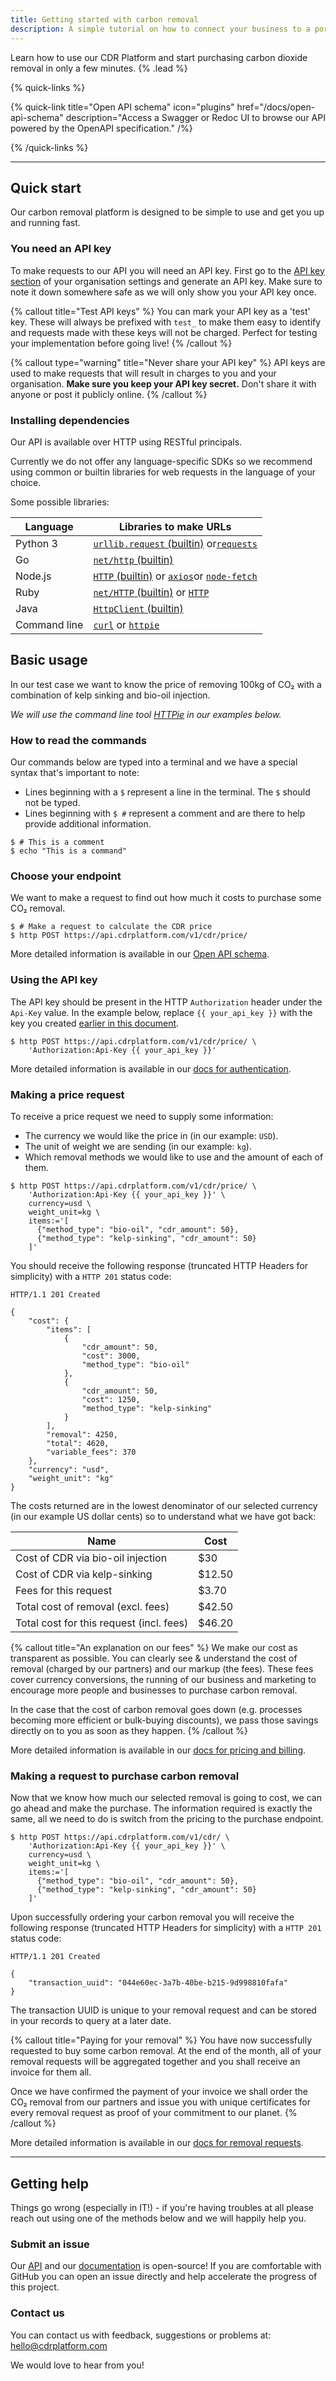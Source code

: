```yaml
---
title: Getting started with carbon removal
description: A simple tutorial on how to connect your business to a portfolio of carbon removers via our CDR API.
---
```


Learn how to use our CDR Platform and start purchasing carbon dioxide removal in only a few minutes. {% .lead %}

{% quick-links %}

{% quick-link title="Open API schema" icon="plugins" href="/docs/open-api-schema" description="Access a Swagger or Redoc UI to browse our API powered by the OpenAPI specification." /%}

{% /quick-links %}

---

## Quick start

Our carbon removal platform is designed to be simple to use and get you up and running fast.

### You need an API key

To make requests to our API you will need an API key. First go to the [API key section](https://api.cdrplatform.com/org/settings/api-keys/) of your organisation settings and generate an API key. Make sure to note it down somewhere safe as we will only show you your API key once.

{% callout title="Test API keys" %}
You can mark your API key as a 'test' key. These will always be prefixed with `test_` to make them easy to identify and requests made with these keys will not be charged. Perfect for testing your implementation before going live!
{% /callout %}

{% callout type="warning" title="Never share your API key" %}
API keys are used to make requests that will result in charges to you and your organisation.
**Make sure you keep your API key secret.** Don't share it with anyone or post it publicly online.
{% /callout %}

### Installing dependencies

Our API is available over HTTP using RESTful principals.

Currently we do not offer any language-specific SDKs so we recommend using common or builtin libraries for web requests in the language of your choice.

Some possible libraries:

| Language     | Libraries to make URLs                                                                                                                                               |
| ------------ | -------------------------------------------------------------------------------------------------------------------------------------------------------------------- |
| Python 3     | [`urllib.request` (builtin)](https://docs.python.org/3/library/urllib.request.html#module-urllib.request) or[`requests`](https://requests.readthedocs.io/en/latest/) |
| Go           | [`net/http` (builtin)](https://pkg.go.dev/net/http)                                                                                                                  |
| Node.js      | [`HTTP` (builtin)](https://nodejs.org/api/http.html) or [`axios`](https://axios-http.com/)or [`node-fetch`](https://github.com/node-fetch/node-fetch)                |
| Ruby         | [`net/HTTP` (builtin)](https://docs.ruby-lang.org/en/3.0/Net/HTTP.html) or [`HTTP`](https://github.com/httprb/http)                                                  |
| Java         | [`HttpClient` (builtin)](https://docs.oracle.com/en/java/javase/11/docs/api/java.net.http/java/net/http/HttpClient.html)                                             |
| Command line | [`curl`](https://curl.se/) or [`httpie`](https://httpie.io/)                                                                                                         |

## Basic usage

In our test case we want to know the price of removing 100kg of CO₂ with a combination of kelp sinking and bio-oil injection.

_We will use the command line tool [HTTPie](https://httpie.io/) in our examples below._

### How to read the commands

Our commands below are typed into a terminal and we have a special syntax that's important to note:

- Lines beginning with a `$` represent a line in the terminal. The `$` should not be typed.
- Lines beginning with `$ #` represent a comment and are there to help provide additional information.

```shell
$ # This is a comment
$ echo "This is a command"
```

### Choose your endpoint

We want to make a request to find out how much it costs to purchase some CO₂ removal.

```shell
$ # Make a request to calculate the CDR price
$ http POST https://api.cdrplatform.com/v1/cdr/price/
```

More detailed information is available in our [Open API schema](/docs/open-api-schema).

### Using the API key

The API key should be present in the HTTP `Authorization` header under the `Api-Key` value. In the example below, replace `{{ your_api_key }}` with the key you created [earlier in this document](#you-need-an-api-key).

```shell
$ http POST https://api.cdrplatform.com/v1/cdr/price/ \
    'Authorization:Api-Key {{ your_api_key }}'
```

More detailed information is available in our [docs for authentication](/docs/authentication-and-security).

### Making a price request

To receive a price request we need to supply some information:

- The currency we would like the price in (in our example: `USD`).
- The unit of weight we are sending (in our example: `kg`).
- Which removal methods we would like to use and the amount of each of them.

```shell
$ http POST https://api.cdrplatform.com/v1/cdr/price/ \
    'Authorization:Api-Key {{ your_api_key }}' \
    currency=usd \
    weight_unit=kg \
    items:='[
      {"method_type": "bio-oil", "cdr_amount": 50},
      {"method_type": "kelp-sinking", "cdr_amount": 50}
    ]'
```

You should receive the following response (truncated HTTP Headers for simplicity) with a `HTTP 201` status code:

```
HTTP/1.1 201 Created

{
    "cost": {
        "items": [
            {
                "cdr_amount": 50,
                "cost": 3000,
                "method_type": "bio-oil"
            },
            {
                "cdr_amount": 50,
                "cost": 1250,
                "method_type": "kelp-sinking"
            }
        ],
        "removal": 4250,
        "total": 4620,
        "variable_fees": 370
    },
    "currency": "usd",
    "weight_unit": "kg"
}
```

The costs returned are in the lowest denominator of our selected currency (in our example US dollar cents) so to understand what we have got back:

| Name                                     | Cost   |
| ---------------------------------------- | ------ |
| Cost of CDR via bio-oil injection        | $30    |
| Cost of CDR via kelp-sinking             | $12.50 |
| Fees for this request                    | $3.70  |
| Total cost of removal (excl. fees)       | $42.50 |
| Total cost for this request (incl. fees) | $46.20 |

{% callout title="An explanation on our fees" %}
We make our cost as transparent as possible. You can clearly see & understand the cost of removal (charged by our partners) and our markup (the fees). These fees cover currency conversions, the running of our business and marketing to encourage more people and businesses to purchase carbon removal.

In the case that the cost of carbon removal goes down (e.g. processes becoming more efficient or bulk-buying discounts), we pass those savings directly on to you as soon as they happen.
{% /callout %}

More detailed information is available in our [docs for pricing and billing](/docs/pricing-and-billing).

### Making a request to purchase carbon removal

Now that we know how much our selected removal is going to cost, we can go ahead and make the purchase. The information required is exactly the same, all we need to do is switch from the pricing to the purchase endpoint.

```shell
$ http POST https://api.cdrplatform.com/v1/cdr/ \
    'Authorization:Api-Key {{ your_api_key }}' \
    currency=usd \
    weight_unit=kg \
    items:='[
      {"method_type": "bio-oil", "cdr_amount": 50},
      {"method_type": "kelp-sinking", "cdr_amount": 50}
    ]'
```

Upon successfully ordering your carbon removal you will receive the following response (truncated HTTP Headers for simplicity) with a `HTTP 201` status code:

```
HTTP/1.1 201 Created

{
    "transaction_uuid": "044e60ec-3a7b-40be-b215-9d998810fafa"
}
```

The transaction UUID is unique to your removal request and can be stored in your records to query at a later date.

{% callout title="Paying for your removal" %}
You have now successfully requested to buy some carbon removal. At the end of the month, all of your removal requests will be aggregated together and you shall receive an invoice for them all.

Once we have confirmed the payment of your invoice we shall order the CO₂ removal from our partners and issue you with unique certificates for every removal request as proof of your commitment to our planet.
{% /callout %}

More detailed information is available in our [docs for removal requests](/docs/removal-request).

---

## Getting help

Things go wrong (especially in IT!) - if you're having troubles at all please reach out using one of the methods below and we will happily help you.

### Submit an issue

Our [API](https://github.com/Climacrux/api.cdrplatform.com) and our [documentation](https://github.com/Climacrux/docs.cdrplatform.com) is open-source! If you are comfortable with GitHub you can open an issue directly and help accelerate the progress of this project.

### Contact us

You can contact us with feedback, suggestions or problems at: [hello@cdrplatform.com](mailto:hello@cdrplatform.com)

We would love to hear from you!
